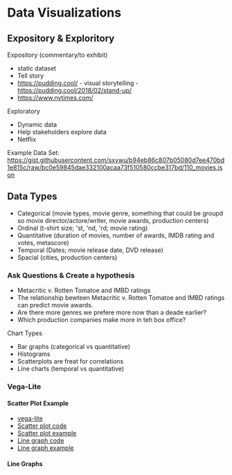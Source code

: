 # Data Visualizations

## Expository & Exploritory

Expository (commentary/to exhibit)
  * static dataset
  * Tell story
  * https://pudding.cool/ - visual storytelling - https://pudding.cool/2018/02/stand-up/
  * https://www.nytimes.com/

Exploratory
  * Dynamic data
  * Help stakeholders explore data
  * Netflix

Example Data Set: https://gist.githubusercontent.com/sxywu/b94eb86c807b05080d7ee470bd1e815c/raw/bc0e59845dae332100acaa73f510580ccbe317bd/110_movies.json

## Data Types
* Categorical (movie types, movie genre, something that could be groupd so movie director/actore/writer, movie awards, production centers)
* Ordinal (t-shirt size; 'st, 'nd, 'rd; movie rating)
* Quantitative (duration of movies, number of awards, IMDB rating and votes, metascore)
* Temporal (Dates; movie release date, DVD release)
* Spacial (cities, production centers)

### Ask Questions & Create a hypothesis
* Metacritic v. Rotten Tomatoe and IMBD ratings
* The relationship bewteen Metacritic v. Rotten Tomatoe and IMBD ratings can predict movie awards.
* Are there more genres we prefere more now than a deade earlier?
* Which production companies make more in teh box office?

Chart Types
* Bar graphs (categorical vs quantitative)
* Histograms
* Scatterplots are freat for correlations
* Line charts (temporal vs quantitative)

### Vega-Lite

#### Scatter Plot Example
* [vega-lite](https://vega.github.io/vega-lite/)
* [Scatter plot code](./movies/scatter_plot.html)
* [Scatter plot example](https://vega.github.io/editor/#/url/vega-lite/N4KABGBEAkDODGALApgWwIaQFxUQFzwAdYsB6UgN2QHN0A6agSz0QFcAjOxge1IRQyUa6ALQAbZskoBmOgAY6AK1jcAdpAA04KABNkCAE6NCeHupyQAgmFiNUhMchvx0BZAbAPueMAHdmiGBo7Mg6ejpgOq70mtqQUXiYOKAQEJAU6GKs+thgANraqWDAkACyyIkI3AbIuQAcAEwaUP6qsLkAjB0AvlpFECXllfDVtTgArE0tjG25AGy9hamDFehVNbnjcs2Qre04HQ2L-cVlq+tjYADs29OzOA1Hff0rw6PzVzt7udLjxy9nN4bHBzDpfGb7a7-IqvNYjYHXW67CG5AAs0OWgLh7wmAE5wfcwOjnjCsRdclcwXdIR1cRiBmT4ZcruMCTSuvTTkNsQiGqzqZ1ObDyThpFNkYSOnIhYycUSkd8JjLuSKwHMFSiQcrzky0XM2WjtUDLqiqRLIQsSZiVbqcFdPgKDsSlgybXK5vjHWAOlcjTyTeLFd6-lbXTq5biNYSrs6TsLbWA6magx06n7VdJPeb5umE6i6galaGueGEabC4nc3KrlmU9Li-Hq9IK9JYwC3QjxrXNd60w3ZQi6gWvQ16y6S8b5qiW09x43O8mew1LXOB5dxovCSHVx2TcPs3aqwi5tOvR1pEfmc2vb7+7vNt3CW3SfecKiHQewNu42uPhXxhed6luuj7speFLXp+HTfu2wF6hWPrgRMUY0mOP6vkSgY9jBL5wXap6fs+1p4USBEpoBO4kfmFYruhVH7nWSGJmRPbSLRsGTnaDE9ueTG4lhkq8UBnFqixkq3pRImNP+PTCf68woZsTGoqBhpyaqcwCZCOHESJXYtkxmkVqOhmQSmsmSfJExiTS7G4VJH7mX2lmqlcZk8XZulWUS+ojspjk9kRYYiXMvmfhRdEhTZuSzpF3lzNxhKecF3momFQYSXFGlafUpktslE7ebi0UHLimUcUVilvs5WV5olkIRRVGaqQcTFuf+hmbtp-kdepCbSWeQWFaqkY0TpKWquWfl9XKdTuYSDSNfZ3ksghNVNQm4z8p+dIzZ2AVPm1OVOm1VXekN86XCeCEWbVs1dWiS1ea5800hdv44EmCFPRNCarYNhn1TF43Df1Z3Lkx4xA4ee3MgdNLrctrnHd6sUbXKkwIeVSN5ulPYFZdmzQ1CsMQcZ2PPXVxmQ69aJozjEZ40l70YZmBmk9VCFMXU21BhDHNqrzPa7S5f0PSdAtbMZaHo8e4tgCZkvEyDhN4uzovVvLt2y+uxMsyRoLq3dnZM5CDQi8bV4IfrIm4kLhJ1BbOtoi1RKGfbqFta7isa4OKPQfTlMY-DnQywzZbyz9oMY7TMO+5cA2fotbWx6j3PEzGyklQrYdBwiVzE4jeeXL8CEqx9iapzzbXy074fMtnfKQ8T2v1xSKNR6r1zZwH7tl83xmB79wcVhTw+dqn0it8XuT8f+Rfj+uIdFvHaLE53FfjMv3op71q8gqbs-KR7MVZ3vltoifBzT4vdMIbnt+fdvqLlxhqLZ6-Bu14Zh8HATFdzCvmAOuM8cC4l-grMUkMgFj2jsef2Q84EN1HrAruRkzyoIrlcCBjw2o93-hhf6UFP56QgVKJiYpz7OzVjebmqc3KnSoW3O0EDJiGUbjfJB7djIbwwuqUehlt4Ly4Z9M60hMF8KAYhSWECbbxW3g0YRXdioVlxLwg2ECJEkX0gDAWX0vRb0ht7ZSZ0OgEKoj3ORrk9YkPikAhoWiRL2hbJwtB8srF-SkeYpx29oJ9xHOokSL8uYCxUhWB+Iju5MNAWqV2HimwVniceXxiCu5Q2pgLbBWN-FQVSRXHmCEjhLAALraH+JADABgADWuRICEG4DMPAsQ0jIFUCMHQMxqC5BSKkSAAAPbpkAABmjBkBiB0LU+8Ow8AAE9CCXEgAAR1YOgVQphEimCoJADEkAZmDJGWMiZFhvjTLmQs5Zqz1muEYFs7oZTniQBGKoEZXTkh3O6EAA)
* [Line graph code](./movies/line_graph.html)
* [Line graph example](https://vega.github.io/editor/#/url/vega-lite/N4KABGBEAkDODGALApgWwIaQFxUQFzwAdYsB6UgN2QHN0A6agSz0QFcAjOxge1IRQyUa6ALQAbZskoBmOgAY6AK1jcAdpAA04KABNkCAE6NCeHupyQAgmFiNUhMcjATVT6gfSFEYAO7NvaOzIOno6YDroePSa2pB+OizYYACMcmlaEJAojNT4SQBs6bERUUmgEJkU6GKs+kkA2toVYMCQAJrI6AZJkMkAnH0A7CJy+SIATIMAKnIArFhpCwppcgBamlAAsshRCNwGyEkAHOMaUADiyKoHPZbwpmqQAL4ZzS3tnd0W-UMiyeN-PozfJLJbyNLrM6Qba7eD7Q44WanC5XG4WO4PdQvJoVVodLo9H7DUYTOQzeaLNLgtYbaE7dB7NFgWZyKGXa4IqAAYW4qGCAE9nq9mnjPoSBkcRskRkDRqCqStIVt6YzOYNWSiOT0ACIeDBCnEQUUE74DYb-CazYHy5YQ2kwhlwpn5QZs1GcyA8vk6QXYt7vfFfKBEkbDcZWuY26lKumw+EFZJurXo+5mA3+41B3pmkbSCbJa2U200qEO1VJdVJpme3kC9NvTPi35zCbSclRxX2lVOzmzPpVj0YtN+huGiofE3BnNyYnjdtF6Mxf2ZMs9iuJseZdnVyw6KiqPCsG5jkciidZkMW-qFuRgzul7vxnCDWYDnV6zCn3GbqCBpuSi1wxvO87WFN5Y0dJ8wHDMDmkgbcPQAIR4dxPEQQUT1ggMxVNPpJRbcYyUjBd72VOMmWkZF4PdW5U0eL8jXPf8RlmEYjnnW8FVAsjIKZAAWDVqOTKAh3orDG1w-C+j+djiM44sY1XKDCjfFNMXrM8-0kkYxnGfIOJAksePLHA+PyVTuVrH0NNxJjtOSaVRmArijIgkywD4xNNWrL06wYlofzsqc8L+aUgLlEjQMCpSmUGV1AoQ25VDsSI00wscJOC-DzQjCl5MXB9yM5fJ+28j1fOs-zMuzEKZylAyXMUx9+KoxK1OHcSgpq7KJj4hqFK7Iqkj6QS2qgXV0H1Kqup+aS6ukIi8sMpqhpwI4vKE6sAAl9gMfYbMYrTgrm4YFv6grjLXHBpFKzbyqs31OqOmq5tYmdztItyro8o4LKsOisSenDjp0y0Pu4r6oM8v6KsejLAue2bQeSWSlsapdl0h2L+wSmj0WSjB1PSjMZoGOa82kAsIvyz6YrVaQ-tEwGMtJgZkaptGBsK3je1usb-vUqqEeBl7Qt65yuei5rOSOX7ceEqwCdSx5iYbVm5vw-S5OWwaeYKPi-omqagcnUWW2vbX0e59zZg2-mmYO7DTcItJQ3zcHXLppJbcNj9Heql25Dd97La5y6od+sqelh-2usDt3kj60OLqx4qDaj9qxJZ5749SHSPZWvXnwZjPLO9OGSZzlZQbO5Pael72+bxkSAdjqvXavCMQUiz2G9M11S5rcu25F+OWzmAvdfcl1Gdb6b26Dgik85lOvcRJuFYdoXl1-Ufq8AudqZ1rCVz7sBBgZ+Wdz3K5D2Pf1573jvpWSaYj6t8P+PMweY8f520kcmGN+K966rWZKNZuAsOrZyfoAmSk9rbfT4q1SBW8TZZhdi-AEIdu40whmvc+6c7rRyMHyEe-85COVYuFEB+Cz58SIfbOe6CeiYJYiMZeHY6FgL4pHYhmdmaV1gWxXMCDP6cl4bPQW4lhYUKofAuuUUd6p2OAbK+g4lZEwfjI5R7cX6OUPrg4+UswGDDlso+2mi0raPhro4RV5ZRGKtiYouYA+inHUbcG+B4jyHFViKWRGCAFi2SFrJxktlEEPyGoixqDvF3z8TYoRFC8yUPFu-MOKi1ooIVr-HRmN27YLzMkLuXCSwuOnqyTx+MUpaLeH-IJchsHEjbIo3uPCN47mYTAihzSJha1oe01x+QcldOkT0xp2D8KH0GYXG2nSPRG0-CwiwLspkjBmWUuZ30Rkwwev7QJrC0gAgcn8UpPdIQVJ2ZfWJm94m+MgP42yhT2GhLEVk5kjDUHdIzIc1Zxy-gnNkuEgqVyoJHHirc6++4EmPKSWrF549WmzKnt9C+UjoHJMacUgE4UQWgNcWZPZw8GlHLkMUqhEtV70IHvwlu4ysVktSbOd5UTv50qgVnRl-zyVixwVs1Fykvm5P2aSnlqS3qbIuYK50fCmEMoRU-CVrZWX0PZfzPJEymWvNygKxBylRmDh+YqlJwdZQov1c6EuHK0G2IKUqwFfw374qUZjAhfQYmY3tvc++9T8n+jjmkZVtcLVgqZCNE+g9LBWJVvCgJdiKF8T+IvDmeqw0SPMV61BMb1BPMOk-JNpyLYuqGe5G6GKuUmsaUmuq4xkV6vERWa18rMWjgTdWkJRES2XMiWffIG4oUaNqdYv1WqeU1uoajBtHy+K0pbZW+N9rE2gzkJw6VkaPknA3d6mFDy80BXbWSwtlKMmgt7WAiN1SRI5rhaO7lUAXaFtxYY6dBDoY-1FSsh9aQa1jBDa+s+Rxm3fIVYugN7cJ2AgQemisr4r2K2HbGu9VayVvTGKkVVYDZivijcasD4F25vWocAtN57XGzEhVmzeN793lCXY0t6OVoNkfcoMDxg6vG7t9c0MV37x7od1euxtz4IGbzw88p+jGzmYeGcKnyn6x18dYleJO3aZUyztiB1t+G4KEdBuMc1pG3Vn3RfB3cXHEnIZ0+OPTRbgVGYDQQ9a264kWdvTx-1BHJOOrkI4hz4ECEvhc3ctztHA3j2U4ZoTHz8hyq0wuiTFD0Mv2dQBsBRxRNjO09+Q9PKxi8splS+8MHESZoDZYxDua405fo2S5LTqiuuscyZyj5Xs2VfcxUXjkAXb5d0lO6LgXDW0VA4lxpLSZSNdLd9JEFbBEoby68qLeDptQ3VZAzY-JYB4GQAYCuC2+P5eoQMtL5G4tidG0aP5h2V3LeMSxtFNyqM7ho9Vq7uWbsHymz24zPCyvgR3bfPdb2naNPy8SEjg2z6zGAxd7L73as8uJLpO7ziHtQT6OZMzr2rM1fA0-c0JzVP+bggQ8t2OOthfboT92p6CXuUkbhy7oOyXEnwvWqH6WcM2vE-mihNPE7ffUwUbn-MlkHI+z1tIEPQrMd+64wYA7nuDh9ZZjzimpd1QIoJlb2yoIsjm+Q8bwcOe6+Fzgfthvt6I748SZTA2zcboIbMf7cEKuExHer+9mu7ccJk-Mq3nndNP3Z38NdjuSvnyV216jlOQcBzSABF+xPOdncD3a-HFCk+hiF07vt0eAftY90hr3B3NfZ-GFTNTlrezrYVuL63mfGma3zm0n7zXTFPZjy9uPuOEdN7JS3yYcuO+uL6HBjjNTi9Vb7yznlPUmn+6QQskb8O598fwtQqVjvhNgHyKL+L83NIh-YYvtv5vz4r4EUbwfCcHfH131upna+E++cdXi07Ns52H4lzbzX0lAJWlq9I9oYKdp9OsIBG8vMKEACwou0Sdxxncu9C8FZkJuBUIvAMJ49wtXo2Il9wVhtr9usXY5ojt8DYpYd5MSUg8bMn5cCDMR8AtANXdxx3dlYZ9S9rNMh25YDSRc8QDPVu8VdQt49rt-8E4dd7t5dWMWCtxXMgduMusv1xCSRxhw8H8PlpAD84cEs+dGkACgVc9H9KCjVmc6MB9-k85Tk1D+D0dYoC83ci92CICwAoDg9-485eU9JGDScTNBCUCe9wDaMxDCJPDqFU111I8XdgtAjnDgjJdQjF5iRUcIlpC0V2Nlckpe9OCxsjlPDzQTtU9WM5NTCX8QjKEg4i0-NIi7DioJ9Mj0RVcXC3DaCPDF4-1FoEDT4sNZCo0miqc94wic9z8a9vZv8dCj88doCglPCJVbC0j9dkDHCQsFC1clCM9pi8j2iFFQ1ajhoMihCsigjsCq5Tl+NyDexxistdD18pci0TkwlP8kFztrjJj+9NjLDHJdJ1C0cFimQKMYih1jjZ8E97jadq9d90Vn8bjQTHIk0GCRjd98g69Xib9Pj2FCILikg+JtDUTiDKF5FvDESZ0Sjo4FNfkEiCSQl7Mai-iJF6jDjGiRCQTA0ziUcsTTJCD6UyjKSzimMRjI8IVATONVjmiaDuDBjUlUkaSI89jTJ-DljoVRSBiPDlUbDiSolNMJjf8LDv1kgcU-ggCuikSsdJ8RJ+jRDeTUldIIjZS6SRdhSp84iTjJTk0-cNSz5MdfZJplkNdQjrSw8OTmRcTSiYTyj9STcfDEC+0DiAigTnSQTwyKUJhUtaTR9ijHTr1sj1jvd-TT9TcNCokuTOU3jbi8zrCX0ii0UUTQzSzzCPi9Tj1hjgC5TCFMyENgSci9C8jIM60gygtoS6zWTIN-0qz9cazV8YThz9NIcd9NDizbUKS-9Qin0Gs6cmsmCsMcYzSrALTEzeSa1ml5j0zvogN2zo1szIDlCVyOF3SLVITMtay0TGyRFKF+yJyiDrzKEmzK8jCYtSTPy-TKE3oX5HixzYoFzecyzgK+UwK5yolHzJyhzTi3pikCyP4YsrjFk-YWiJSPDlNF5t8pCTzwUqkdzzNlSXT8KxZMT1zVtnQQykKdSGy7ipMMMBTWzZhTSGiszOycyy9Qi3oa10LMkoksKmLcLd5qKSQLZdj7ScAPVzyccuzoKSlT9bTCy+0PzuSpyULkYiKMLncr8dLkLBjlNDC6K9cmRnNBzmL3CZj0NcUq9jSPk+wlLLzXCvzQlXzJDDL6FELALczKF8s8waEnioYAKTK7LWiHLcx3SWz5Lz5eibVlL+Lj8PD8sTlKz4K+1GLAq21lzgrbySkozuiFdWs4yRSfFFCryNj7K8jwc8COLErLcwCEyVLQSjtW97yPkByeczDwy+s1y5KSLYoKrFT4y6kOrWTHK-g4LNKwF9908grX4QlUycqeE8qorJLWTkcRBRy7TRqJFtyeKOz2q0rcjLDzRHIRLqVTFIqSzny7jkimqeqoljLIAG8vKZcQ43qTMTCJLvrT9fLRK+1xL8r0qZiadaKITXKXinz8TVqSQz8-rTFtLHrEaJtX4gylrB4AAxSaRgMQfbSGvIgXc5Da1xI4LajGnEAAXW0BHEgAwAMAAGsegXBDhXhIArg4QdBGBVBqAygcRIAAAPMoSAAAM0YGQDEB0B6D-ChDwH5EIA9B23sH2GqBskgEFBwFaGltlvlosC9iVpVo9AAEdWB0ADxmBUoqBta4QxB9o9apaZa5aehEpTbVaehVBeQBatanhGbua4RVBpaha9bA6nggA)

#### Line Graphs 
